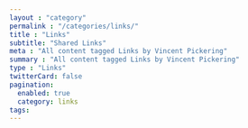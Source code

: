```yaml
---
layout : "category"
permalink : "/categories/links/"
title : "Links"
subtitle: "Shared Links"
meta : "All content tagged Links by Vincent Pickering"
summary : "All content tagged Links by Vincent Pickering"
type : "Links"
twitterCard: false
pagination:
  enabled: true
  category: links
tags:
---
```

